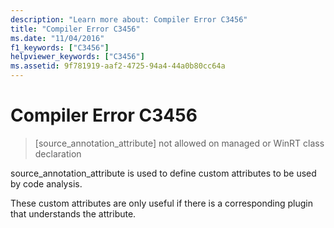 ```yaml
---
description: "Learn more about: Compiler Error C3456"
title: "Compiler Error C3456"
ms.date: "11/04/2016"
f1_keywords: ["C3456"]
helpviewer_keywords: ["C3456"]
ms.assetid: 9f781919-aaf2-4725-94a4-44a0b80cc64a
---
```

# Compiler Error C3456

> [source_annotation_attribute] not allowed on managed or WinRT class declaration

source_annotation_attribute is used to define custom attributes to be used by code analysis.

These custom attributes are only useful if there is a corresponding plugin that understands the attribute.
